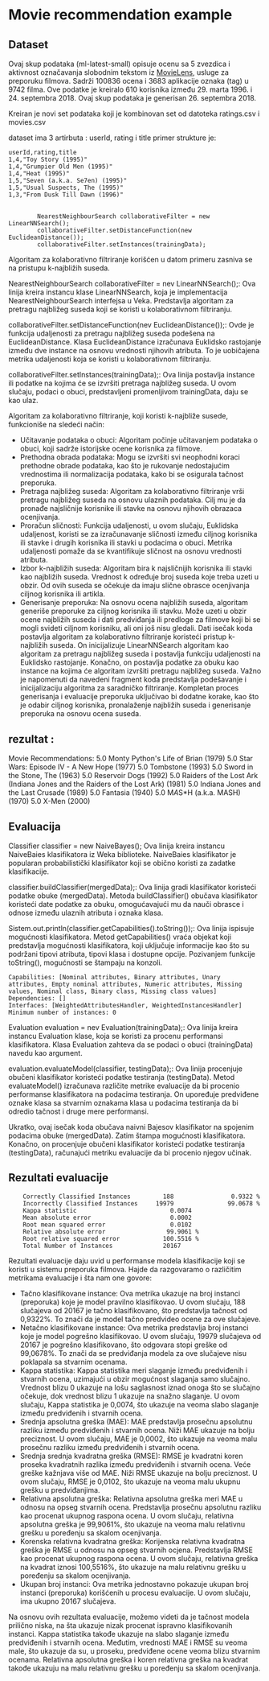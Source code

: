 # Movie recommendation example

## Dataset

Ovaj skup podataka (ml-latest-small) opisuje ocenu sa 5 zvezdica i aktivnost označavanja slobodnim tekstom
iz [MovieLens](http://movielens.org), usluge za preporuku filmova. Sadrži 100836 ocena i 3683 aplikacije oznaka (tag) u
9742
filma. Ove podatke je kreiralo 610 korisnika između 29. marta 1996. i 24. septembra 2018. Ovaj skup podataka je
generisan 26. septembra 2018.

Kreiran je novi set podataka koji je kombinovan set od datoteka ratings.csv i movies.csv

dataset ima 3 artirbuta : userId, rating i title
primer strukture je:

    userId,rating,title
    1,4,"Toy Story (1995)"
    1,4,"Grumpier Old Men (1995)"
    1,4,"Heat (1995)"
    1,5,"Seven (a.k.a. Se7en) (1995)"
    1,5,"Usual Suspects, The (1995)"
    1,3,"From Dusk Till Dawn (1996)"

##     

            NearestNeighbourSearch collaborativeFilter = new LinearNNSearch();
            collaborativeFilter.setDistanceFunction(new EuclideanDistance());
            collaborativeFilter.setInstances(trainingData);

Algoritam za kolaborativno filtriranje korišćen u datom primeru zasniva se na pristupu k-najbližih suseda.

NearestNeighbourSearch collaborativeFilter = nev LinearNNSearch();: Ova linija kreira instancu klase LinearNNSearch,
koja je implementacija NearestNeighbourSearch interfejsa u Veka. Predstavlja algoritam za pretragu najbližeg suseda koji
se koristi u kolaborativnom filtriranju.

collaborativeFilter.setDistanceFunction(nev EuclideanDistance());: Ovde je funkcija udaljenosti za pretragu najbližeg
suseda podešena na EuclideanDistance. Klasa EuclideanDistance izračunava Euklidsko rastojanje između dve instance na
osnovu vrednosti njihovih atributa. To je uobičajena metrika udaljenosti koja se koristi u kolaborativnom filtriranju.

collaborativeFilter.setInstances(trainingData);: Ova linija postavlja instance ili podatke na kojima će se izvršiti
pretraga najbližeg suseda. U ovom slučaju, podaci o obuci, predstavljeni promenljivom trainingData, daju se kao ulaz.

Algoritam za kolaborativno filtriranje, koji koristi k-najbliže susede, funkcioniše na sledeći način:

- Učitavanje podataka o obuci: Algoritam počinje učitavanjem podataka o obuci, koji sadrže istorijske ocene korisnika za
  filmove.
- Prethodna obrada podataka: Mogu se izvršiti svi neophodni koraci prethodne obrade podataka, kao što je rukovanje
  nedostajućim vrednostima ili normalizacija podataka, kako bi se osigurala tačnost preporuka.
- Pretraga najbližeg suseda: Algoritam za kolaborativno filtriranje vrši pretragu najbližeg suseda na osnovu ulaznih
  podataka. Cilj mu je da pronađe najsličnije korisnike ili stavke na osnovu njihovih obrazaca ocenjivanja.
- Proračun sličnosti: Funkcija udaljenosti, u ovom slučaju, Euklidska udaljenost, koristi se za izračunavanje sličnosti
  između ciljnog korisnika ili stavke i drugih korisnika ili stavki u podacima o obuci. Metrika udaljenosti pomaže da se
  kvantifikuje sličnost na osnovu vrednosti atributa.
- Izbor k-najbližih suseda: Algoritam bira k najsličnijih korisnika ili stavki kao najbližih suseda. Vrednost k određuje
  broj suseda koje treba uzeti u obzir. Od ovih suseda se očekuje da imaju slične obrasce ocenjivanja ciljnog korisnika
  ili artikla.
- Generisanje preporuka: Na osnovu ocena najbližih suseda, algoritam generiše preporuke za ciljnog korisnika ili stavku.
  Može uzeti u obzir ocene najbližih suseda i dati predviđanja ili predloge za filmove koji bi se mogli svideti ciljnom
  korisniku, ali oni još nisu gledali.
  Dati isečak koda postavlja algoritam za kolaborativno filtriranje koristeći pristup k-najbližih suseda. On
  inicijalizuje LinearNNSearch algoritam kao algoritam za pretragu najbližeg suseda i postavlja funkciju udaljenosti na
  Euklidsko rastojanje. Konačno, on postavlja podatke za obuku kao instance na kojima će algoritam izvršiti pretragu
  najbližeg suseda.
  Važno je napomenuti da navedeni fragment koda predstavlja podešavanje i inicijalizaciju algoritma za saradničko
  filtriranje. Kompletan proces generisanja i evaluacije preporuka uključivao bi dodatne korake, kao što je odabir
  ciljnog korisnika, pronalaženje najbližih suseda i generisanje preporuka na osnovu ocena suseda.

## rezultat :

Movie Recommendations:
5.0 Monty Python's Life of Brian (1979)
5.0 Star Wars: Episode IV - A New Hope (1977)
5.0 Tombstone (1993)
5.0 Sword in the Stone, The (1963)
5.0 Reservoir Dogs (1992)
5.0 Raiders of the Lost Ark (Indiana Jones and the Raiders of the Lost Ark) (1981)
5.0 Indiana Jones and the Last Crusade (1989)
5.0 Fantasia (1940)
5.0 M*A*S*H (a.k.a. MASH) (1970)
5.0 X-Men (2000)

## Evaluacija

Classifier classifier = new NaiveBayes(); Ova linija kreira instancu NaiveBaies klasifikatora iz Weka biblioteke.
NaiveBaies klasifikator je popularan probabilistički klasifikator koji se obično koristi za zadatke klasifikacije.

classifier.buildClassifier(mergedData);: Ova linija gradi klasifikator koristeći podatke obuke (mergedData). Metoda
buildClassifier() obučava klasifikator koristeći date podatke za obuku, omogućavajući mu da nauči obrasce i odnose
između ulaznih atributa i oznaka klasa.

Sistem.out.println(classifier.getCapabilities().toString());: Ova linija ispisuje mogućnosti klasifikatora. Metod
getCapabilities() vraća objekat koji predstavlja mogućnosti klasifikatora, koji uključuje informacije kao što su
podržani tipovi atributa, tipovi klasa i dostupne opcije. Pozivanjem funkcije toString(), mogućnosti se štampaju na
konzoli.

    Capabilities: [Nominal attributes, Binary attributes, Unary attributes, Empty nominal attributes, Numeric attributes, Missing values, Nominal class, Binary class, Missing class values]
    Dependencies: []
    Interfaces: [WeightedAttributesHandler, WeightedInstancesHandler]
    Minimum number of instances: 0

Evaluation evaluation = nev Evaluation(trainingData);: Ova linija kreira instancu Evaluation klase, koja se koristi za
procenu performansi klasifikatora. Klasa Evaluation zahteva da se podaci o obuci (trainingData) navedu kao argument.

evaluation.evaluateModel(classifier, testingData);: Ova linija procenjuje obučeni klasifikator koristeći podatke
testiranja (testingData). Metod evaluateModel() izračunava različite metrike evaluacije da bi procenio performanse
klasifikatora na podacima testiranja. On upoređuje predviđene oznake klasa sa stvarnim oznakama klasa u podacima
testiranja da bi odredio tačnost i druge mere performansi.

Ukratko, ovaj isečak koda obučava naivni Bajesov klasifikator na spojenim podacima obuke (mergedData). Zatim štampa
mogućnosti klasifikatora. Konačno, on procenjuje obučeni klasifikator koristeći podatke testiranja (testingData),
računajući metriku evaluacije da bi procenio njegov učinak.

## Rezultati evaluacije

        Correctly Classified Instances         188                0.9322 %
        Incorrectly Classified Instances     19979               99.0678 %
        Kappa statistic                          0.0074
        Mean absolute error                      0.0002
        Root mean squared error                  0.0102
        Relative absolute error                 99.9061 %
        Root relative squared error            100.5516 %
        Total Number of Instances              20167     

Rezultati evaluacije daju uvid u performanse modela klasifikacije koji se koristi u sistemu preporuka filmova. Hajde da
razgovaramo o različitim metrikama evaluacije i šta nam one govore:

- Tačno klasifikovane instance: Ova metrika ukazuje na broj instanci (preporuka) koje je model pravilno klasifikovao. U
  ovom slučaju, 188 slučajeva od 20167 je tačno klasifikovano, što predstavlja tačnost od 0,9322%. To znači da je model
  tačno predvideo ocene za ove slučajeve.
- Netačno klasifikovane instance: Ova metrika predstavlja broj instanci koje je model pogrešno klasifikovao. U ovom
  slučaju, 19979 slučajeva od 20167 je pogrešno klasifikovano, što odgovara stopi greške od 99,0678%. To znači da se
  predviđanja modela za ove slučajeve nisu poklapala sa stvarnim ocenama.
- Kappa statistika: Kappa statistika meri slaganje između predviđenih i stvarnih ocena, uzimajući u obzir mogućnost
  slaganja samo slučajno. Vrednost blizu 0 ukazuje na lošu saglasnost iznad onoga što se slučajno očekuje, dok vrednost
  blizu 1 ukazuje na snažno slaganje. U ovom slučaju, Kappa statistika je 0,0074, što ukazuje na veoma slabo slaganje
  između predviđenih i stvarnih ocena.
- Srednja apsolutna greška (MAE): MAE predstavlja prosečnu apsolutnu razliku između predviđenih i stvarnih ocena. Niži
  MAE ukazuje na bolju preciznost. U ovom slučaju, MAE je 0,0002, što ukazuje na veoma malu prosečnu razliku između
  predviđenih i stvarnih ocena.
- Srednja srednja kvadratna greška (RMSE): RMSE je kvadratni koren proseka kvadratnih razlika između predviđenih i
  stvarnih ocena. Veće greške kažnjava više od MAE. Niži RMSE ukazuje na bolju preciznost. U ovom slučaju, RMSE je
  0,0102, što ukazuje na veoma malu ukupnu grešku u predviđanjima.
- Relativna apsolutna greška: Relativna apsolutna greška meri MAE u odnosu na opseg stvarnih ocena. Predstavlja prosečnu
  apsolutnu razliku kao procenat ukupnog raspona ocena. U ovom slučaju, relativna apsolutna greška je 99,9061%, što
  ukazuje na veoma malu relativnu grešku u poređenju sa skalom ocenjivanja.
- Korenska relativna kvadratna greška: Korijenska relativna kvadratna greška je RMSE u odnosu na opseg stvarnih ocjena.
  Predstavlja RMSE kao procenat ukupnog raspona ocena. U ovom slučaju, relativna greška na kvadrat iznosi 100,5516%, što
  ukazuje na malu relativnu grešku u poređenju sa skalom ocenjivanja.
- Ukupan broj instanci: Ova metrika jednostavno pokazuje ukupan broj instanci (preporuka) korišćenih u procesu
  evaluacije. U ovom slučaju, ima ukupno 20167 slučajeva.

Na osnovu ovih rezultata evaluacije, možemo videti da je tačnost modela prilično niska, na šta ukazuje nizak procenat
ispravno klasifikovanih instanci. Kappa statistika takođe ukazuje na slabo slaganje između predviđenih i stvarnih ocena.
Međutim, vrednosti MAE i RMSE su veoma male, što ukazuje da su, u proseku, predviđene ocene veoma blizu stvarnim
ocenama. Relativna apsolutna greška i koren relativna greška na kvadrat takođe ukazuju na malu relativnu grešku u
poređenju sa skalom ocenjivanja.

